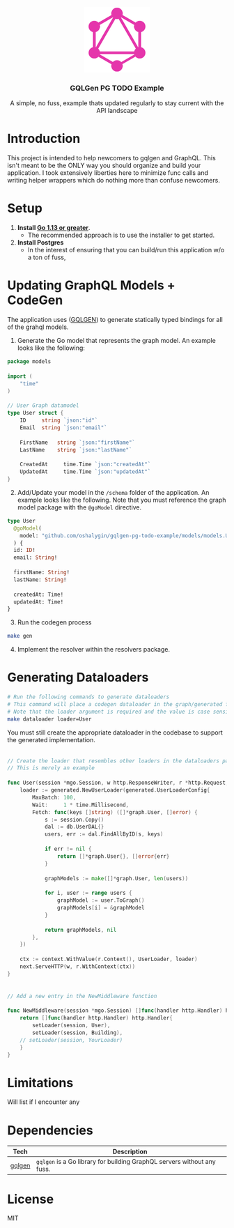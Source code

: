<p align="center">
  <img alt="Application Logo" src="docs/logo.png" height="150" width="150" />
  <h3 align="center">GQLGen PG TODO Example</h3>
  <p align="center">A simple, no fuss, example thats updated regularly to stay current with the API landscape</p>
</p>

# Introduction

This project is intended to help newcomers to gqlgen and GraphQL. This isn't meant to be the ONLY way you should organize and build your application. I took extensively liberties here to minimize func calls and writing helper wrappers which do nothing more than confuse newcomers.

# Setup

1. **Install [Go 1.13 or greater](https://dl.google.com/go/go1.13.darwin-amd64.pkg)**.
   - The recommended approach is to use the installer to get started.
2. **Install Postgres**
   - In the interest of ensuring that you can build/run this application w/o a ton of fuss, 

# Updating GraphQL Models + CodeGen

The application uses ([GQLGEN](https://gqlgen.com)) to generate statically typed bindings for all of the grahql models.

1. Generate the Go model that represents the graph model. An example looks like the following:

```go
package models

import (
	"time"
)

// User Graph datamodel
type User struct {
	ID     string `json:"id"`
	Email  string `json:"email"`

	FirstName   string `json:"firstName"`
	LastName    string `json:"lastName"`

	CreatedAt     time.Time `json:"createdAt"`
	UpdatedAt     time.Time `json:"updatedAt"`
}

```

2. Add/Update your model in the `/schema` folder of the application. An example looks like the following. Note that you must reference the graph model package with the `@goModel` directive.

```graphql
type User
  @goModel(
    model: "github.com/oshalygin/gqlgen-pg-todo-example/models/models.User"
  ) {
  id: ID!
  email: String!

  firstName: String!
  lastName: String!

  createdAt: Time!
  updatedAt: Time!
}
```

3. Run the codegen process

```bash
make gen
```

4. Implement the resolver within the resolvers package.

# Generating Dataloaders

```bash
# Run the following commands to generate dataloaders
# This command will place a codegen dataloader in the graph/generated folder
# Note that the loader argument is required and the value is case sensitive
make dataloader loader=User
```

You must still create the appropriate dataloader in the codebase to support
the generated implementation.

```go

// Create the loader that resembles other loaders in the dataloaders package
// This is merely an example

func User(session *mgo.Session, w http.ResponseWriter, r *http.Request, next http.Handler) {
	loader := generated.NewUserLoader(generated.UserLoaderConfig{
		MaxBatch: 100,
		Wait:     1 * time.Millisecond,
		Fetch: func(keys []string) ([]*graph.User, []error) {
			s := session.Copy()
			dal := db.UserDAL{}
			users, err := dal.FindAllByID(s, keys)

			if err != nil {
				return []*graph.User{}, []error{err}
			}

			graphModels := make([]*graph.User, len(users))

			for i, user := range users {
				graphModel := user.ToGraph()
				graphModels[i] = &graphModel
			}

			return graphModels, nil
		},
	})

	ctx := context.WithValue(r.Context(), UserLoader, loader)
	next.ServeHTTP(w, r.WithContext(ctx))
}


// Add a new entry in the NewMiddleware function

func NewMiddleware(session *mgo.Session) []func(handler http.Handler) http.Handler {
	return []func(handler http.Handler) http.Handler{
		setLoader(session, User),
		setLoader(session, Building),
    // setLoader(session, YourLoader)
	}
}

```

# Limitations

Will list if I encounter any

# Dependencies

| **Tech**                                      | **Description**                                                         |
| --------------------------------------------- | ----------------------------------------------------------------------- |
| [gqlgen](https://github.com/99designs/gqlgen) | `gqlgen` is a Go library for building GraphQL servers without any fuss. |

# License

MIT
